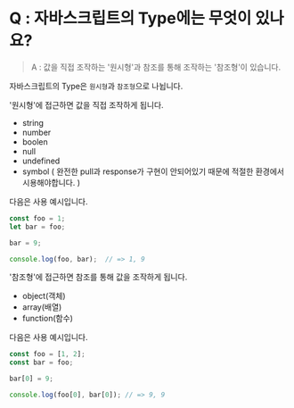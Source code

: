 # Q : 자바스크립트의 Type에는 무엇이 있나요?

> A : 값을 직접 조작하는 '원시형'과 참조를 통해 조작하는 '참조형'이 있습니다.

자바스크립트의 Type은 `원시형`과 `참조형`으로 나뉩니다.  

'원시형'에 접근하면 값을 직접 조작하게 됩니다.
- string
- number
- boolen
- null
- undefined
- symbol ( 완전한 pull과 response가 구현이 안되어있기 때문에 적절한 환경에서 시용해야합니다. )

다음은 사용 예시입니다.
```javascript
const foo = 1;
let bar = foo;

bar = 9;

console.log(foo, bar);  // => 1, 9
```
'참조형'에 접근하면 참조를 통해 값을 조작하게 됩니다.
- object(객체)
- array(배열)
- function(함수)

다음은 사용 예시입니다.
```javascript
const foo = [1, 2];
const bar = foo;

bar[0] = 9;

console.log(foo[0], bar[0]); // => 9, 9
```